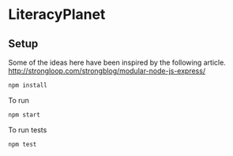 LiteracyPlanet
====================


Setup
--------------

Some of the ideas here have been inspired by the following article.
http://strongloop.com/strongblog/modular-node-js-express/


```sh
npm install
```

To run
```sh
npm start
```

To run tests
```sh
npm test
```